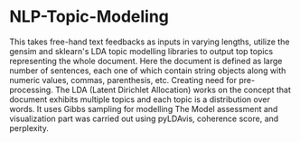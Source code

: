 # NLP-Topic-Modeling
This takes free-hand text feedbacks as inputs in varying lengths, utilize the gensim and sklearn's LDA topic modelling libraries to output top topics representing the whole document. Here the document is defined as large number of sentences, each one of which contain string objects along with numeric values, commas, parenthesis, etc. Creating need for pre-processing. 
The LDA (Latent Dirichlet Allocation) works on the concept that document exhibits multiple topics and each topic is a distribution over words. It uses Gibbs sampling for modelling
The Model assessment and visualization part was carried out using pyLDAvis, coherence score, and perplexity.
